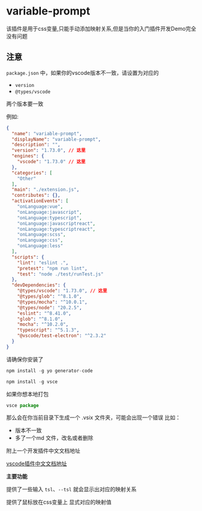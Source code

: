 # variable-prompt
该插件是用于css变量,只能手动添加映射关系,但是当你的入门插件开发Demo完全没有问题

## 注意
`package.json` 中，如果你的vscode版本不一致，请设置为对应的
+ `version`
+ `@types/vscode`

两个版本要一致

例如:
```json 
{
  "name": "variable-prompt",
  "displayName": "variable-prompt",
  "description": "",
  "version": "1.73.0", // 这里
  "engines": {
    "vscode": "1.73.0" // 这里
  },
  "categories": [
    "Other"
  ],
  "main": "./extension.js",
  "contributes": {},
  "activationEvents": [
    "onLanguage:vue",
    "onLanguage:javascript",
    "onLanguage:typescript",
    "onLanguage:javascriptreact",
    "onLanguage:typescriptreact",
    "onLanguage:scss",
    "onLanguage:css",
    "onLanguage:less"
  ],
  "scripts": {
    "lint": "eslint .",
    "pretest": "npm run lint",
    "test": "node ./test/runTest.js"
  },
  "devDependencies": {
    "@types/vscode": "1.73.0", // 这里
    "@types/glob": "^8.1.0",
    "@types/mocha": "^10.0.1",
    "@types/node": "20.2.5",
    "eslint": "^8.41.0",
    "glob": "^8.1.0",
    "mocha": "^10.2.0",
    "typescript": "^5.1.3",
    "@vscode/test-electron": "^2.3.2"
  }
}
```

请确保你安装了
```js
npm install -g yo generator-code
```

```js
npm install -g vsce
```

如果你想本地打包
```js
vsce package
```
那么会在你当前目录下生成一个 .vsix 文件夹，可能会出现一个错误
比如：

+ 版本不一致
+ 多了一个md 文件，改名或者删除 


附上一个开发插件中文文档地址

[vscode插件中文文档地址](https://liiked.github.io/VS-Code-Extension-Doc-ZH/#/get-started/your-first-extension)

**主要功能**

提供了一些输入 `tsl`、`--tsl` 就会显示出对应的映射关系

提供了鼠标放在css变量上 显式对应的映射值
